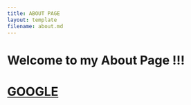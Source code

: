 ```yaml
---
title: ABOUT PAGE
layout: template
filename: about.md
--- 
```

# Welcome to my About Page !!!

#      [GOOGLE](https://google.com)
 

